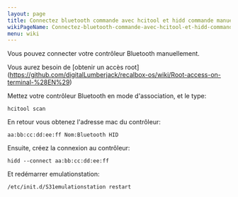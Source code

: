 ```yaml
---
layout: page
title: Connectez bluetooth commande avec hcitool et hidd commande manuelle (FR)
wikiPageName: Connectez-bluetooth-commande-avec-hcitool-et-hidd-commande-manuelle-(FR)
menu: wiki
---
```


Vous pouvez connecter votre contrôleur Bluetooth manuellement.

Vous aurez besoin de [obtenir un accès root] (https://github.com/digitalLumberjack/recalbox-os/wiki/Root-access-on-terminal-%28EN%29)

Mettez votre contrôleur Bluetooth en mode d'association, et le type:

`hcitool scan` 

En retour vous obtenez l'adresse mac du contrôleur:

`aa:bb:cc:dd:ee:ff Nom:Bluetooth HID`

Ensuite, créez la connexion au contrôleur:

`hidd --connect aa:bb:cc:dd:ee:ff`

Et redémarrer emulationstation:

`/etc/init.d/S31emulationstation restart`
